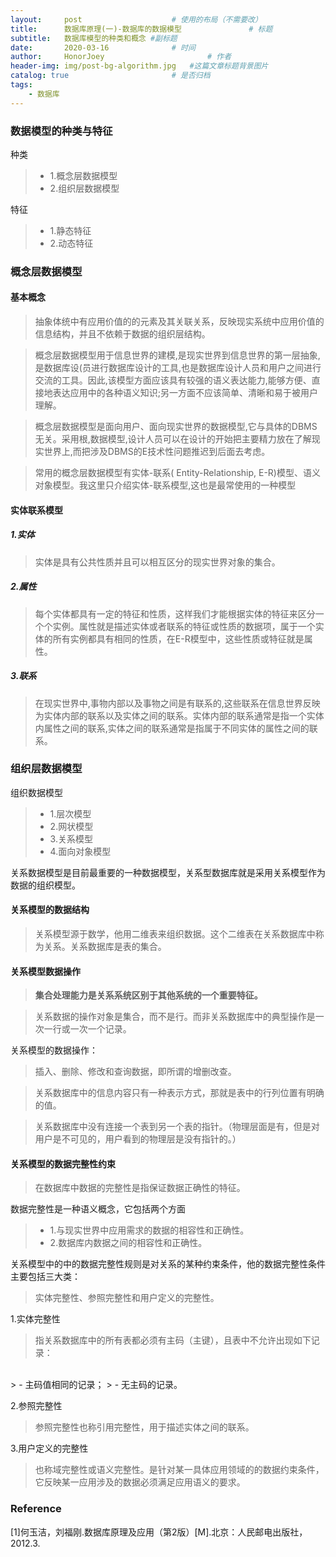 ```yaml
---
layout:     post   				    # 使用的布局（不需要改）
title:      数据库原理(一)-数据库的数据模型				# 标题 
subtitle:   数据库模型的种类和概念 #副标题
date:       2020-03-16 				# 时间
author:     HonorJoey 						# 作者
header-img: img/post-bg-algorithm.jpg 	#这篇文章标题背景图片
catalog: true 						# 是否归档
tags:
    - 数据库
---
```


### 数据模型的种类与特征
种类
> - 1.概念层数据模型
> - 2.组织层数据模型

特征
> - 1.静态特征
> - 2.动态特征
### 概念层数据模型
#### 基本概念
> 抽象体统中有应用价值的的元素及其关联关系，反映现实系统中应用价值的信息结构，并且不依赖于数据的组织层结构。

> 概念层数据模型用于信息世界的建模,是现实世界到信息世界的第一层抽象,是数据库设(员进行数据库设计的工具,也是数据库设计人员和用户之间进行交流的工具。因此,该模型方面应该具有较强的语义表达能力,能够方便、直接地表达应用中的各种语义知识;另一方面不应该简单、清晰和易于被用户理解。


> 概念层数据模型是面向用户、面向现实世界的数据模型,它与具体的DBMS无关。采用根,数据模型,设计人员可以在设计的开始把主要精力放在了解现实世界上,而把涉及DBMS的E技术性问题推迟到后面去考虑。

> 常用的概念层数据模型有实体-联系( Entity-Relationship, E-R)模型、语义对象模型。我这里只介绍实体-联系模型,这也是最常使用的一种模型

#### 实体联系模型
##### 1.实体
> 实体是具有公共性质并且可以相互区分的现实世界对象的集合。

##### 2.属性
> 每个实体都具有一定的特征和性质，这样我们才能根据实体的特征来区分一个个实例。属性就是描述实体或者联系的特征或性质的数据项，属于一个实体的所有实例都具有相同的性质，在E-R模型中，这些性质或特征就是属性。

##### 3.联系
> 在现实世界中,事物内部以及事物之间是有联系的,这些联系在信息世界反映为实体内部的联系以及实体之间的联系。实体内部的联系通常是指一个实体内属性之间的联系,实体之间的联系通常是指属于不同实体的属性之间的联系。

### 组织层数据模型
组织数据模型
> - 1.层次模型
> - 2.网状模型
> - 3.关系模型
> - 4.面向对象模型

关系数据模型是目前最重要的一种数据模型，关系型数据库就是采用关系模型作为数据的组织模型。

#### 关系模型的数据结构
> 关系模型源于数学，他用二维表来组织数据。这个二维表在关系数据库中称为关系。关系数据库是表的集合。

#### 关系模型数据操作
> **集合处理能力是关系系统区别于其他系统的一个重要特征。**

> 关系数据的操作对象是集合，而不是行。而非关系数据库中的典型操作是一次一行或一次一个记录。

关系模型的数据操作：
> 插入、删除、修改和查询数据，即所谓的增删改查。

> 关系数据库中的信息内容只有一种表示方式，那就是表中的行列位置有明确的值。

> 关系数据库中没有连接一个表到另一个表的指针。（物理层面是有，但是对用户是不可见的，用户看到的物理层是没有指针的。）

#### 关系模型的数据完整性约束
> 在数据库中数据的完整性是指保证数据正确性的特征。

数据完整性是一种语义概念，它包括两个方面
> - 1.与现实世界中应用需求的数据的相容性和正确性。
> - 2.数据库内数据之间的相容性和正确性。

关系模型中的中的数据完整性规则是对关系的某种约束条件，他的数据完整性条件主要包括三大类：
> 实体完整性、参照完整性和用户定义的完整性。

1.实体完整性
> 指关系数据库中的所有表都必须有主码（主键），且表中不允许出现如下记录：
<br>
> - 主码值相同的记录；
> - 无主码的记录。

2.参照完整性
> 参照完整性也称引用完整性，用于描述实体之间的联系。

3.用户定义的完整性
> 也称域完整性或语义完整性。是针对某一具体应用领域的的数据约束条件，它反映某一应用涉及的数据必须满足应用语义的要求。

### Reference
[1]何玉洁，刘福刚.数据库原理及应用（第2版）[M].北京：人民邮电出版社，2012.3.


